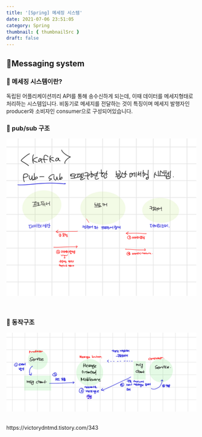 ```yaml
---
title: '[Spring] 메세징 시스템'
date: 2021-07-06 23:51:05
category: Spring
thumbnail: { thumbnailSrc }
draft: false
---
```


## 🌟Messaging system

### 🎯 메세징 시스템이란?
독립된 어플리케이션끼리 API를 통해 송수신하게 되는데, 이때 데이터를 메세지형태로 처리하는 시스템입니다. 
비동기로 메세지를 전달하는 것이 특징이며 메세지 발행자인 producer와 소비자인 consumer으로 구성되어있습니다.

### 🎯 pub/sub 구조
![img](../../assets/images/0707-1.jpeg)

<br>

### 🎯 동작구조
![img](../../assets/images/0707-2.jpeg)

<br>
https://victorydntmd.tistory.com/343